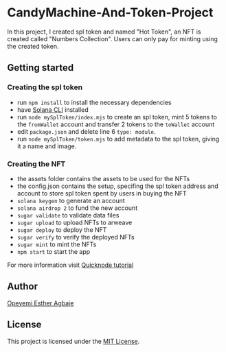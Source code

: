 # CandyMachine-And-Token-Project

In this project, I created spl token and named "Hot Token", an NFT is created called "Numbers Collection". Users can only pay for minting using the created token.

## Getting started

### Creating the spl token

- run `npm install` to install the necessary dependencies
- have [Solana CLI](https://docs.solana.com/cli/install-solana-cli-tools) installed
- run `node mySplToken/index.mjs` to create an spl token, mint 5 tokens to the `fromWallet` account and transfer 2 tokens to the `toWallet` account
- edit `package.json` and delete line 6 `type: module`.
- run `node mySplToken/token.mjs` to add metadata to the spl token, giving it a name and image.

### Creating the NFT

- the assets folder contains the assets to be used for the NFTs
- the config.json contains the setup, specifing the spl token address and account to store spl token spent by users in buying the NFT
- `solana keygen` to generate an account
- `solana airdrop 2` to fund the new account
- `sugar validate` to validate data files
- `sugar upload` to upload NFTs to arweave
- `sugar deploy` to deploy the NFT
- `sugar verify` to verify the deployed NFTs
- `sugar mint` to mint the NFTs
- `npm start` to start the app

For more information visit [Quicknode tutorial](https://www.quicknode.com/guides/solana-development/nfts/how-to-deploy-an-nft-collection-on-solana-using-sugar-candy-machine)

## Author

[Opeyemi Esther Agbaje](https://github.com/esteriella)

## License

This project is licensed under the [MIT License](LICENSE).
